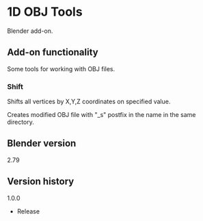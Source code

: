 # 1D OBJ Tools

Blender add-on.

Add-on functionality
-
Some tools for working with OBJ files.

### Shift

Shifts all vertices by X,Y,Z coordinates on specified value.

Creates modified OBJ file with "_s" postfix in the name in the same directory.

Blender version
-
2.79

Version history
-
1.0.0
- Release
